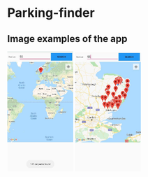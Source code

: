 # Parking-finder

## Image examples of the app 


<img src="https://github.com/TITANMQ/Parking-finder/blob/master/maps.JPEG" alt="Image example 1" width="30%"/>

<img src="https://github.com/TITANMQ/Parking-finder/blob/master/maps%202.JPEG" alt="Image example 2" width="30%"/>
